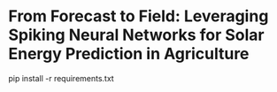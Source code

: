 # From Forecast to Field: Leveraging Spiking Neural Networks for Solar Energy Prediction in Agriculture

pip install -r requirements.txt
